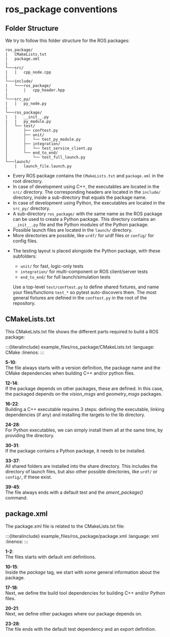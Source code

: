 <!--
SPDX-FileCopyrightText: Alliander N. V.

SPDX-License-Identifier: Apache-2.0
-->

# ros_package conventions

## Folder Structure

We try to follow this folder structure for the ROS packages:

```text
ros_package/
|   CMakeLists.txt
|   package.xml
|
└───src/
|   |   cpp_node.cpp
|
└───include/
|   └───ros_package/
|       |   cpp_header.hpp
|
└───src_py/
|   |   py_node.py
|
└───ros_package/
|   |   __init__.py
|   |   py_module.py
│   └── test/
│       ├── conftest.py
│       ├── unit/
│       │   └── test_py_module.py
│       ├── integration/
│       │   └── test_service_client.py
│       └── end_to_end/
│           └── test_full_launch.py
└───launch/
    |   launch_file.launch.py
```

- Every ROS package contains the `CMakeLists.txt` and `package.xml` in the root directory.
- In case of development using C++, the executables are located in the `src/` directory. The corresponding headers are located in the `include/` directory, inside a sub-directory that equals the package name.
- In case of development using Python, the executables are located in the `src_py/` directory.
- A sub-directory `ros_package/` with the same name as the ROS package can be used to create a Python package. This directory contains an `__init__.py` file and the Python modules of the Python package.
- Possible launch files are located in the `launch/` directory.
- More directories are possible, like `urdf/` for urdf files or `config/` for config files.
* The testing layout is placed alongside the Python package, with these subfolders:

  * `unit/` for fast, logic-only tests
  * `integration/` for multi-component or ROS client/server tests
  * `end_to_end/` for full launch/simulation tests

  Use a top-level `test/conftest.py` to define shared fixtures, and name your files/functions `test_*` so pytest auto-discovers them. The most general fixtures are defined in the `conftest.py` in the root of the repository. 

## CMakeLists.txt

This CMakeLists.txt file shows the different parts required to build a ROS package:

:::{literalinclude} example_files/ros_package/CMakeLists.txt
:language: CMake
:linenos:
:::

**5-10**:\
The file always starts with a version definition, the package name and the CMake dependencies when building C++ and/or python files.

**12-14**:\
If the package depends on other packages, these are defined. In this case, the packaged depends on the *vision_msgs* and *geometry_msgs* packages.

**16-22**:\
Building a C++ executable requires 3 steps: defining the executable, linking dependencies (if any) and installing the targets to the lib directory.

**24-28**:\
For Python executables, we can simply install them all at the same time, by  providing the directory.

**30-31**:\
If the package contains a Python package, it needs to be installed.

**33-37**:\
All shared folders are installed into the share directory. This includes the directory of launch files, but also other possible directories, like `urdf/` or `config/`, if these exist.

**39-45**:\
The file always ends with a default test and the *ament_package()* command.

## package.xml

The package.xml file is related to the CMakeLists.txt file:

:::{literalinclude} example_files/ros_package/package.xml
:language: xml
:linenos:
:::

**1-2**:\
The files starts with default xml definitions.

**10-15**:\
Inside the *package* tag, we start with some general information about the package.

**17-18**:\
Next, we define the build tool dependencies for building C++ and/or Python files.

**20-21**:\
Next, we define other packages where our package depends on.

**23-28**:\
The file ends with the default test dependency and an export definition.
